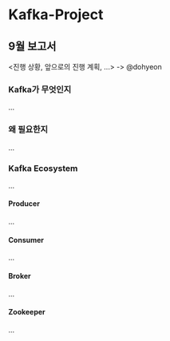 # Kafka-Project

## 9월 보고서
<진행 상황, 앞으로의 진행 계획, ...> -> @dohyeon

### Kafka가 무엇인지
...

### 왜 필요한지
...

### Kafka Ecosystem
...

#### Producer
...

#### Consumer
...

#### Broker
...

#### Zookeeper
...


